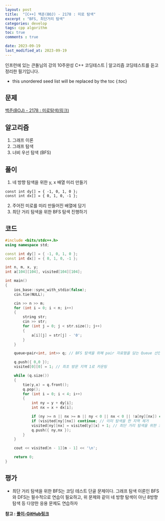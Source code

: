 ```yaml
---
layout: post
title:  "[C++] 백준(BOJ) - 2178 : 미로 탐색"
excerpt : "BFS, 최단거리 탐색"
categories: develop
tags: cpp algorithm
toc: true
comments : true

date: 2023-09-19
last_modified_at: 2023-09-19
---
```

> <span style="font-size: 80%">
인프런에 있는 큰돌님의 강의 10주완성 C++ 코딩테스트 | 알고리즘 코딩테스트를 듣고 정리한 필기입니다.</span>

<!--more-->

* this unordered seed list will be replaced by the toc
{:toc}

## 문제 

[백준(BOJ) - 2178 : 미로탐색(링크)](https://www.acmicpc.net/problem/2178)

## 알고리즘

  1. 그래프 이론
  2. 그래프 탐색
  3. 너비 우선 탐색 (BFS)

## 풀이

  1. 네 방향 탐색을 위한 y, x 배열 미리 만들기

  >
    const int dy[] = { -1, 0, 1, 0 };
    const int dx[] = { 0, 1, 0, -1 };


  2. 주어진 미로를 미리 만들어진 배열에 담기
  3. 최단 거리 탐색을 위한 BFS 탐색 진행하기

## 코드  

```cpp
#include <bits/stdc++.h>
using namespace std;

const int dy[] = { -1, 0, 1, 0 };
const int dx[] = { 0, 1, 0, -1 };

int n, m, x, y;
int a[104][104], visited[104][104];

int main()
{
    ios_base::sync_with_stdio(false);
    cin.tie(NULL);

    cin >> n >> m;
    for (int i = 0; i < n; i++)
    {
        string str;
        cin >> str;
        for (int j = 0; j < str.size(); j++)
        {
            a[i][j] = str[j] - '0';
        }
    }

    queue<pair<int, int>> q; // BFS 탐색을 위해 pair 자료형을 담는 Queue 선언

    q.push({ 0,0 });
    visited[0][0] = 1; // 최초 방문 지역 1로 카운팅

    while (q.size())
    {
        tie(y,x) = q.front();
        q.pop();
        for (int i = 0; i < 4; i++)
        {
            int ny = y + dy[i];
            int nx = x + dx[i];

            if (ny >= n || nx >= m || ny < 0 || nx < 0 || !a[ny][nx]) continue; // 탐색이 불가능한 지역 걸러내기
            if (visited[ny][nx]) continue; // 이미 탐색을 한 지역 제거
            visited[ny][nx] = visited[y][x] + 1; // 최단 거리 탐색을 위한 코드
            q.push({ ny,nx });
        }
    }

    cout << visited[n - 1][m - 1] << '\n';

    return 0;
}
```

## 평가  
* 최단 거리 탐색을 위한 BFS는 코딩 테스트 단골 문제이다. 그래프 탐색 이론인 BFS와 DFS는 필수적으로 연습이 필요하고, 위 문제와 같이 네 방향 탐색이 아닌 8방향 탐색 등 다양한 응용 문제도 연습하자

__참고 : [풀이-GitHub링크](https://github.com/Jinlee0206/BOJ/tree/main/%EB%B0%B1%EC%A4%80/Silver/2178.%E2%80%85%EB%AF%B8%EB%A1%9C%E2%80%85%ED%83%90%EC%83%89)__

